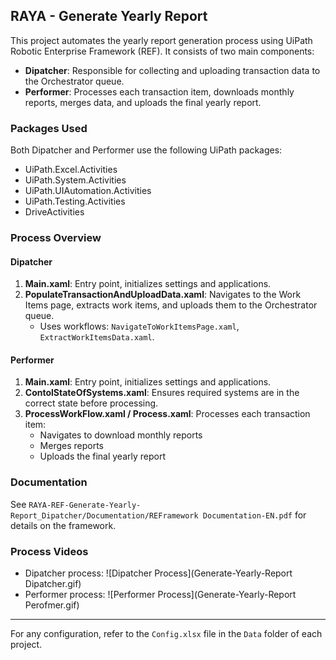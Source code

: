 ## RAYA - Generate Yearly Report

This project automates the yearly report generation process using UiPath Robotic Enterprise Framework (REF). It consists of two main components:

- **Dipatcher**: Responsible for collecting and uploading transaction data to the Orchestrator queue.
- **Performer**: Processes each transaction item, downloads monthly reports, merges data, and uploads the final yearly report.

### Packages Used

Both Dipatcher and Performer use the following UiPath packages:

- UiPath.Excel.Activities
- UiPath.System.Activities
- UiPath.UIAutomation.Activities
- UiPath.Testing.Activities
- DriveActivities

### Process Overview

#### Dipatcher
1. **Main.xaml**: Entry point, initializes settings and applications.
2. **PopulateTransactionAndUploadData.xaml**: Navigates to the Work Items page, extracts work items, and uploads them to the Orchestrator queue.
	- Uses workflows: `NavigateToWorkItemsPage.xaml`, `ExtractWorkItemsData.xaml`.

#### Performer
1. **Main.xaml**: Entry point, initializes settings and applications.
2. **ContolStateOfSystems.xaml**: Ensures required systems are in the correct state before processing.
3. **ProcessWorkFlow.xaml / Process.xaml**: Processes each transaction item:
	- Navigates to download monthly reports
	- Merges reports
	- Uploads the final yearly report

### Documentation

See `RAYA-REF-Generate-Yearly-Report_Dipatcher/Documentation/REFramework Documentation-EN.pdf` for details on the framework.

### Process Videos

- Dipatcher process: ![Dipatcher Process](Generate-Yearly-Report Dipatcher.gif)
- Performer process: ![Performer Process](Generate-Yearly-Report Perofmer.gif)

---
For any configuration, refer to the `Config.xlsx` file in the `Data` folder of each project.
